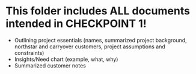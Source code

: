 # This folder includes ALL documents intended in CHECKPOINT 1!
- Outlining project essentials (names, summarized project background, northstar and carryover customers, project assumptions and constraints)
- Insights/Need chart (example, what, why)
- Summarized customer notes
